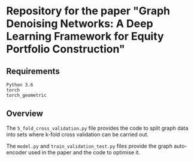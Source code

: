 # Repository for the paper "Graph Denoising Networks: A Deep Learning Framework for Equity Portfolio Construction"

## Requirements
```
Python 3.6
torch
torch_geometric
```
## Overview
The ```5_fold_cross_validation.py``` file provides the code to split graph data into sets where k-fold cross validation can be carried out.

The ```model.py``` and ```train_validation_test.py``` files provide the graph auto-encoder used in the paper and the code to optimise it.
